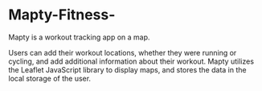 # Mapty-Fitness-
Mapty is a workout  tracking app on a map.

Users can add their workout locations, whether they were running or cycling, and add additional information about their workout.
Mapty utilizes the Leaflet JavaScript library to display maps, and stores the data in the local storage of the user.
